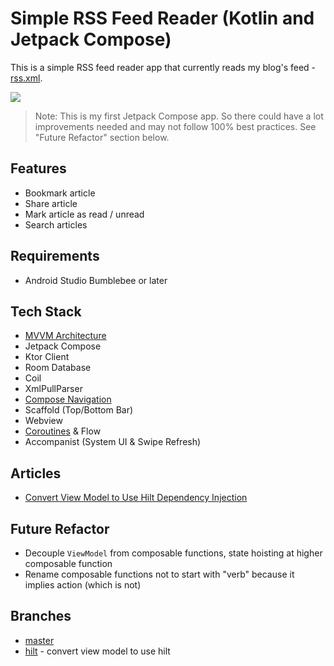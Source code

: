# Simple RSS Feed Reader (Kotlin and Jetpack Compose)

This is a simple RSS feed reader app that currently reads my blog's feed - [rss.xml](https://vtsen.hashnode.dev/rss.xml). 

![](screenshots/Android_News_Overview.gif)

> Note: This is my first Jetpack Compose app. So there could have a lot improvements needed and may not follow 100% best practices. See "Future Refactor" section below.

## Features
- Bookmark article
- Share article
- Mark article as read / unread
- Search articles

## Requirements
- Android Studio Bumblebee or later

## Tech Stack
- [MVVM Architecture](https://vtsen.hashnode.dev/mvc-vs-mvp-vs-mvvm-design-patterns)
- Jetpack Compose
- Ktor Client
- Room Database
- Coil
- XmlPullParser
- [Compose Navigation](https://vtsen.hashnode.dev/simple-jetpack-compose-navigation-example)
- Scaffold (Top/Bottom Bar)
- Webview
- [Coroutines](https://vtsen.hashnode.dev/kotlin-coroutines-basics-simple-android-app-demo) & Flow
- Accompanist (System UI & Swipe Refresh)

## Articles
- [Convert View Model to Use Hilt Dependency Injection](https://vtsen.hashnode.dev/convert-view-model-to-use-hilt-dependency-injection)

## Future Refactor
- Decouple `ViewModel` from composable functions, state hoisting at higher composable function
- Rename composable functions not to start with "verb" because it implies action (which is not)

## Branches
- [master](https://github.com/vinchamp77/AndroidNews)
- [hilt](https://github.com/vinchamp77/AndroidNews/tree/hilt) - convert view model to use hilt
